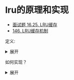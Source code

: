 # lru的原理和实现
- [面试题 16.25. LRU缓存](https://leetcode-cn.com/problems/lru-cache-lcci/)
- [146. LRU缓存机制](https://leetcode-cn.com/problems/lru-cache/)

定义:
<details>
<summary>展开</summary>
"最近最少使用”缓存，该缓存会删除最近最少使用的项目。缓存应该从键映射到值(允许你插入和检索特定键对应的值)，并在初始化时指定最大容量。当缓存被填满时，它应该删除最近最少使用的项目。

它应该支持以下操作： 获取数据 `get` 和 写入数据 `put` 。

获取数据 `get(key)` - 如果密钥 `(key)` 存在于缓存中，则获取密钥的值（总是正数），否则返回 `-1`。

写入数据 `put(key, value)` - 如果密钥不存在，则写入其数据值。当缓存容量达到上限时，它应该在写入新数据之前删除最近最少使用的数据值，从而为新的数据值留出空间。
</details>

如何实现？
<details>
<summary>展开</summary>

- [python OrderedDict 详解](https://blog.csdn.net/bell10027/article/details/80940260)　　　　　

比如python中的`OrderedDict`数据结构，实现是一个循环双向链表＋哈希表。

当一个`put`一个链表中不存在的元素时，直接加入到链表尾部；       
当`put`或者`get`访问一个已经在链表的元素的时候，将该元素的节点移动到链表尾部，元素原来两段的节点拼接在一起；         
当链表超出链表的容量的时候，直接移除链表头部，从而实现删除最近最少项目。

`OrderedDict`类的内部方法`self.__map[key]`实现了`key`个链表指针的哈希映射，从而实现了在`lru`的`O(1)`查询时间复杂度。
</details>
